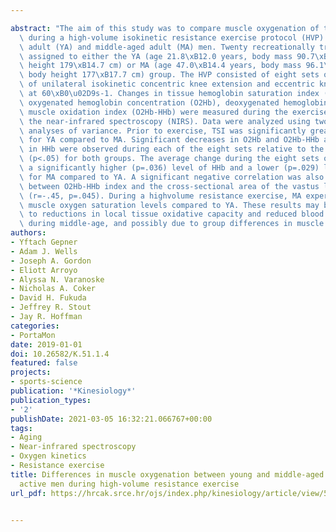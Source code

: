 ---
abstract: "The aim of this study was to compare muscle oxygenation of the vastus lateralis\
  \ during a high-volume isokinetic resistance exercise protocol (HVP) between young\
  \ adult (YA) and middle-aged adult (MA) men. Twenty recreationally trained men were\
  \ assigned to either the YA (age 21.8\xB12.0 years, body mass 90.7\xB111.6 kg, body\
  \ height 179\xB14.7 cm) or MA (age 47.0\xB14.4 years, body mass 96.1\xB121.6 kg,\
  \ body height 177\xB17.7 cm) group. The HVP consisted of eight sets of 10 repetitions\
  \ of unilateral isokinetic concentric knee extension and eccentric knee flexion\
  \ at 60\xB0\u02D9s-1. Changes in tissue hemoglobin saturation index (TSI), tissue\
  \ oxygenated hemoglobin concentration (O2Hb), deoxygenated hemoglobin (HHb), and\
  \ muscle oxidation index (O2Hb-HHb) were measured during the exercise session using\
  \ the near-infrared spectroscopy (NIRS). Data were analyzed using two-way mix factorial\
  \ analyses of variance. Prior to exercise, TSI was significantly greater (p=.024)\
  \ for YA compared to MA. Significant decreases in O2Hb and O2Hb-HHb and increases\
  \ in HHb were observed during each of the eight sets relative to the rest periods\
  \ (p<.05) for both groups. The average change during the eight sets of the HVP revealed\
  \ a significantly higher (p=.036) level of HHb and a lower (p=.029) level of O2Hb-HHb\
  \ for MA compared to YA. A significant negative correlation was also noted at baseline\
  \ between O2Hb-HHb index and the cross-sectional area of the vastus lateralis muscle\
  \ (r=-.45, p=.045). During a highvolume resistance exercise, MA experienced reduced\
  \ muscle oxygen saturation levels compared to YA. These results may be attributed\
  \ to reductions in local tissue oxidative capacity and reduced blood delivery occurring\
  \ during middle-age, and possibly due to group differences in muscle morphology."
authors:
- Yftach Gepner
- Adam J. Wells
- Joseph A. Gordon
- Eliott Arroyo
- Alyssa N. Varanoske
- Nicholas A. Coker
- David H. Fukuda
- Jeffrey R. Stout
- Jay R. Hoffman
categories:
- PortaMon
date: 2019-01-01
doi: 10.26582/K.51.1.4
featured: false
projects:
- sports-science
publication: '*Kinesiology*'
publication_types:
- '2'
publishDate: 2021-03-05 16:32:21.066767+00:00
tags:
- Aging
- Near-infrared spectroscopy
- Oxygen kinetics
- Resistance exercise
title: Differences in muscle oxygenation between young and middle-aged recreationally
  active men during high-volume resistance exercise
url_pdf: https://hrcak.srce.hr/ojs/index.php/kinesiology/article/view/5801

---
